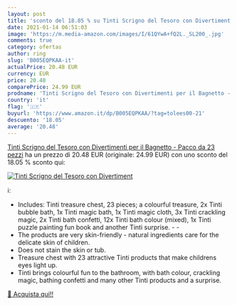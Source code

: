 ```yaml
---
layout: post
title: 'sconto del 18.05 % su Tinti Scrigno del Tesoro con Divertiment  '
date: 2021-01-14 06:51:03
image: 'https://m.media-amazon.com/images/I/61QYwA+fQ2L._SL200_.jpg'
comments: true
category: ofertas
author: ring
slug: 'B005EQPKAA-it'
actualPrice: 20.48 EUR
currency: EUR
price: 20.48
comparePrice: 24.99 EUR
prodname: 'Tinti Scrigno del Tesoro con Divertimenti per il Bagnetto - Pacco da 23 pezzi'
country: 'it'
flag: '🇮🇹'
buyurl: 'https://www.amazon.it/dp/B005EQPKAA/?tag=tolees00-21'
descuento: '18.05'
average: '20.48'
---
```


[Tinti Scrigno del Tesoro con Divertimenti per il Bagnetto - Pacco da 23 pezzi](https://www.amazon.it/dp/B005EQPKAA/?tag=tolees00-21) ha un prezzo di 20.48 EUR (originale: 24.99 EUR) con uno sconto del 18.05 % sconto qui:

[![Tinti Scrigno del Tesoro con Divertiment](https://m.media-amazon.com/images/I/61QYwA+fQ2L._SL200_.jpg)](https://www.amazon.it/dp/B005EQPKAA/?tag=tolees00-21)

ℹ️:

- Includes: Tinti treasure chest, 23 pieces; a colourful treasure, 2x Tinti bubble bath, 1x Tinti magic bath, 1x Tinti magic cloth, 3x Tinti crackling magic, 2x Tinti bath confetti, 12x Tinti bath colour (mixed), 1x Tinti puzzle painting fun book and another Tinti surprise. - -
- The products are very skin-friendly - natural ingredients care for the delicate skin of children.
- Does not stain the skin or tub.
- Treasure chest with 23 attractive Tinti products that make childrens eyes light up.
- Tinti brings colourful fun to the bathroom, with bath colour, crackling magic, bathing confetti and many other Tinti products and a surprise.

[🛒 Acquista qui!!](https://www.amazon.it/dp/B005EQPKAA/?tag=tolees00-21)
